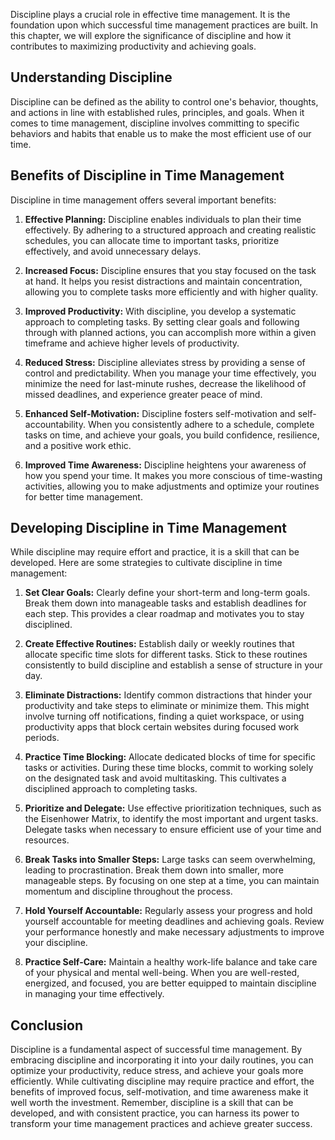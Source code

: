 
Discipline plays a crucial role in effective time management. It is the foundation upon which successful time management practices are built. In this chapter, we will explore the significance of discipline and how it contributes to maximizing productivity and achieving goals.

**Understanding Discipline**
----------------------------

Discipline can be defined as the ability to control one's behavior, thoughts, and actions in line with established rules, principles, and goals. When it comes to time management, discipline involves committing to specific behaviors and habits that enable us to make the most efficient use of our time.

**Benefits of Discipline in Time Management**
---------------------------------------------

Discipline in time management offers several important benefits:

1. **Effective Planning:** Discipline enables individuals to plan their time effectively. By adhering to a structured approach and creating realistic schedules, you can allocate time to important tasks, prioritize effectively, and avoid unnecessary delays.

2. **Increased Focus:** Discipline ensures that you stay focused on the task at hand. It helps you resist distractions and maintain concentration, allowing you to complete tasks more efficiently and with higher quality.

3. **Improved Productivity:** With discipline, you develop a systematic approach to completing tasks. By setting clear goals and following through with planned actions, you can accomplish more within a given timeframe and achieve higher levels of productivity.

4. **Reduced Stress:** Discipline alleviates stress by providing a sense of control and predictability. When you manage your time effectively, you minimize the need for last-minute rushes, decrease the likelihood of missed deadlines, and experience greater peace of mind.

5. **Enhanced Self-Motivation:** Discipline fosters self-motivation and self-accountability. When you consistently adhere to a schedule, complete tasks on time, and achieve your goals, you build confidence, resilience, and a positive work ethic.

6. **Improved Time Awareness:** Discipline heightens your awareness of how you spend your time. It makes you more conscious of time-wasting activities, allowing you to make adjustments and optimize your routines for better time management.

**Developing Discipline in Time Management**
--------------------------------------------

While discipline may require effort and practice, it is a skill that can be developed. Here are some strategies to cultivate discipline in time management:

1. **Set Clear Goals:** Clearly define your short-term and long-term goals. Break them down into manageable tasks and establish deadlines for each step. This provides a clear roadmap and motivates you to stay disciplined.

2. **Create Effective Routines:** Establish daily or weekly routines that allocate specific time slots for different tasks. Stick to these routines consistently to build discipline and establish a sense of structure in your day.

3. **Eliminate Distractions:** Identify common distractions that hinder your productivity and take steps to eliminate or minimize them. This might involve turning off notifications, finding a quiet workspace, or using productivity apps that block certain websites during focused work periods.

4. **Practice Time Blocking:** Allocate dedicated blocks of time for specific tasks or activities. During these time blocks, commit to working solely on the designated task and avoid multitasking. This cultivates a disciplined approach to completing tasks.

5. **Prioritize and Delegate:** Use effective prioritization techniques, such as the Eisenhower Matrix, to identify the most important and urgent tasks. Delegate tasks when necessary to ensure efficient use of your time and resources.

6. **Break Tasks into Smaller Steps:** Large tasks can seem overwhelming, leading to procrastination. Break them down into smaller, more manageable steps. By focusing on one step at a time, you can maintain momentum and discipline throughout the process.

7. **Hold Yourself Accountable:** Regularly assess your progress and hold yourself accountable for meeting deadlines and achieving goals. Review your performance honestly and make necessary adjustments to improve your discipline.

8. **Practice Self-Care:** Maintain a healthy work-life balance and take care of your physical and mental well-being. When you are well-rested, energized, and focused, you are better equipped to maintain discipline in managing your time effectively.

**Conclusion**
--------------

Discipline is a fundamental aspect of successful time management. By embracing discipline and incorporating it into your daily routines, you can optimize your productivity, reduce stress, and achieve your goals more efficiently. While cultivating discipline may require practice and effort, the benefits of improved focus, self-motivation, and time awareness make it well worth the investment. Remember, discipline is a skill that can be developed, and with consistent practice, you can harness its power to transform your time management practices and achieve greater success.
